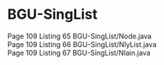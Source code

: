 # BGU-SingList

Page 109 Listing 65 BGU-SingList/Node.java  
Page 109 Listing 66 BGU-SingList/NIyList.java  
Page 109 Listing 67 BGU-SingList/NIain.java  
